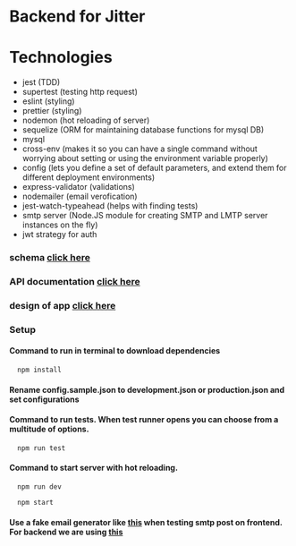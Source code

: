# Backend for Jitter

# Technologies

- jest (TDD)
- supertest (testing http request)
- eslint (styling)
- prettier (styling)
- nodemon (hot reloading of server)
- sequelize (ORM for maintaining database functions for mysql DB)
- mysql
- cross-env (makes it so you can have a single command without worrying about setting or using the environment variable properly)
- config (lets you define a set of default parameters, and extend them for different deployment environments)
- express-validator (validations)
- nodemailer (email verofication)
- jest-watch-typeahead (helps with finding tests)
- smtp server (Node.JS module for creating SMTP and LMTP server instances on the fly)
- jwt strategy for auth



### schema [click here](https://dbdiagram.io/d/6065d31fecb54e10c33e507e)
### API documentation [click here](https://documenter.getpostman.com/view/14573449/Tz5iBguJ)
### design of app [click here](https://www.figma.com/file/AsccJfyFTEklKV9SlgZ0wZ/Jitter-Hi-Fi?node-id=0%3A1)





### Setup

#### Command to run in terminal to download dependencies
```console
  npm install 
```
#### Rename config.sample.json to development.json or production.json and set configurations

#### Command to run tests. When test runner opens you can choose from a multitude of options. 
```console
  npm run test
```
#### Command to start server with hot reloading.  
```development
  npm run dev
```
```production
  npm start
```
#### Use a fake email generator like [this](https://temp-mail.org/en/) when testing smtp post on frontend. For backend we are using [this](https://ethereal.email/)
